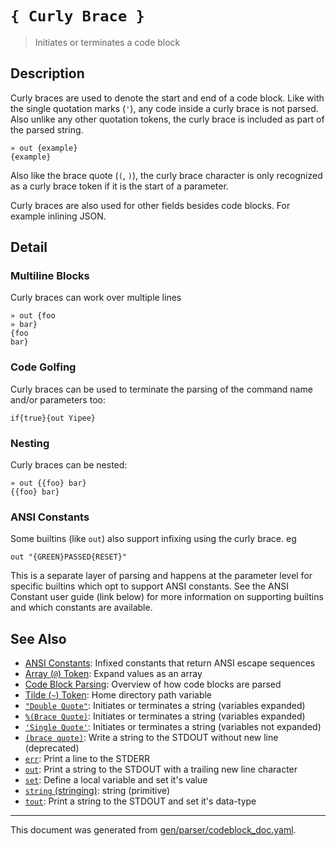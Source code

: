 # `{ Curly Brace }`

> Initiates or terminates a code block

## Description

Curly braces are used to denote the start and end of a code block. Like with
the single quotation marks (`'`), any code inside a curly brace is not parsed.
Also unlike any other quotation tokens, the curly brace is included as part
of the parsed string.

```
» out {example}
{example}
```

Also like the brace quote (`(`, `)`), the curly brace character is only
recognized as a curly brace token if it is the start of a parameter.

Curly braces are also used for other fields besides code blocks. For example
inlining JSON.



## Detail

### Multiline Blocks

Curly braces can work over multiple lines

```
» out {foo
» bar}
{foo
bar}
```

### Code Golfing

Curly braces can be used to terminate the parsing of the command name and/or
parameters too:

```
if{true}{out Yipee}
```

### Nesting

Curly braces can be nested:

```
» out {{foo} bar}
{{foo} bar}
```

### ANSI Constants

Some builtins (like `out`) also support infixing using the curly brace. eg

```
out "{GREEN}PASSED{RESET}"
```

This is a separate layer of parsing and happens at the parameter level for
specific builtins which opt to support ANSI constants. See the ANSI Constant
user guide (link below) for more information on supporting builtins and which
constants are available.

## See Also

* [ANSI Constants](../user-guide/ansi.md):
  Infixed constants that return ANSI escape sequences
* [Array (`@`) Token](../parser/array.md):
  Expand values as an array
* [Code Block Parsing](../user-guide/code-block.md):
  Overview of how code blocks are parsed
* [Tilde (`~`) Token](../parser/tilde.md):
  Home directory path variable
* [`"Double Quote"`](../parser/double-quote.md):
  Initiates or terminates a string (variables expanded)
* [`%(Brace Quote)`](../parser/brace-quote.md):
  Initiates or terminates a string (variables expanded)
* [`'Single Quote'`](../parser/single-quote.md):
  Initiates or terminates a string (variables not expanded)
* [`(brace quote)`](../parser/brace-quote-func.md):
  Write a string to the STDOUT without new line (deprecated)
* [`err`](../commands/err.md):
  Print a line to the STDERR
* [`out`](../commands/out.md):
  Print a string to the STDOUT with a trailing new line character
* [`set`](../commands/set.md):
  Define a local variable and set it's value
* [`string` (stringing)](../types/str.md):
  string (primitive)
* [`tout`](../commands/tout.md):
  Print a string to the STDOUT and set it's data-type

<hr/>

This document was generated from [gen/parser/codeblock_doc.yaml](https://github.com/lmorg/murex/blob/master/gen/parser/codeblock_doc.yaml).